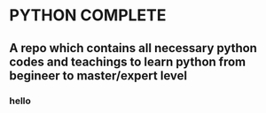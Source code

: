 # PYTHON COMPLETE 

## A repo which contains all necessary python codes and teachings to learn python from begineer to master/expert level

### hello
